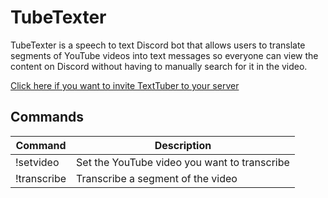 # TubeTexter
TubeTexter is a speech to text Discord bot that allows users to translate segments of YouTube videos into text messages so everyone can view the content on Discord without having to manually search for it in the video.

[Click here if you want to invite TextTuber to your server](https://discord.com/api/oauth2/authorize?client_id=934295113339916318&permissions=3072&scope=bot)

## Commands
| Command     | Description                                  |
| ----------- | -------------------------------------------- |
| !setvideo   | Set the YouTube video you want to transcribe |
| !transcribe | Transcribe a segment of the video            |

